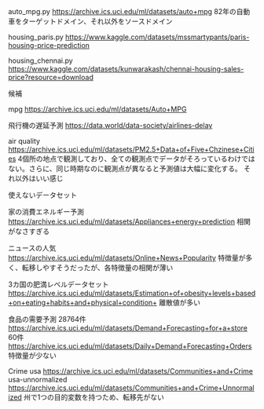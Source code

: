 auto_mpg.py
https://archive.ics.uci.edu/ml/datasets/auto+mpg
82年の自動車をターゲットドメイン、それ以外をソースドメイン

housing_paris.py
https://www.kaggle.com/datasets/mssmartypants/paris-housing-price-prediction

housing_chennai.py
https://www.kaggle.com/datasets/kunwarakash/chennai-housing-sales-price?resource=download

候補

mpg
https://archive.ics.uci.edu/ml/datasets/Auto+MPG

飛行機の遅延予測
https://data.world/data-society/airlines-delay

air quality
https://archive.ics.uci.edu/ml/datasets/PM2.5+Data+of+Five+Chzinese+Cities
4個所の地点で観測しており、全ての観測点でデータがそろっているわけではない。さらに、同じ時期なのに観測点が異なると予測値は大幅に変化する。
それ以外はいい感じ

使えないデータセット

家の消費エネルギー予測
https://archive.ics.uci.edu/ml/datasets/Appliances+energy+prediction
相関がなさすぎる

ニュースの人気
https://archive.ics.uci.edu/ml/datasets/Online+News+Popularity
特徴量が多く、転移しやすそうだったが、各特徴量の相関が薄い

3カ国の肥満レベルデータセット
https://archive.ics.uci.edu/ml/datasets/Estimation+of+obesity+levels+based+on+eating+habits+and+physical+condition+
離散値が多い

食品の需要予測
28764件 https://archive.ics.uci.edu/ml/datasets/Demand+Forecasting+for+a+store
60件 https://archive.ics.uci.edu/ml/datasets/Daily+Demand+Forecasting+Orders
特徴量が少ない

Crime
usa https://archive.ics.uci.edu/ml/datasets/Communities+and+Crime
usa-unnormalized https://archive.ics.uci.edu/ml/datasets/Communities+and+Crime+Unnormalized
州で1つの目的変数を持つため、転移先がない
